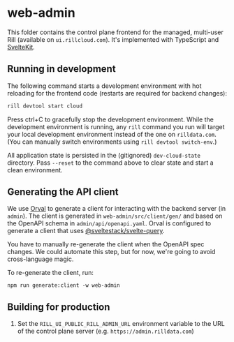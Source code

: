 # web-admin

This folder contains the control plane frontend for the managed, multi-user Rill (available on `ui.rillcloud.com`). It's implemented with TypeScript and [SvelteKit](https://kit.svelte.dev).

## Running in development

The following command starts a development environment with hot reloading for the frontend code (restarts are required for backend changes):

```bash
rill devtool start cloud
```

Press ctrl+C to gracefully stop the development environment. While the development environment is running, any `rill` command you run will target your local development environment instead of the one on `rilldata.com`. (You can manually switch environments using `rill devtool switch-env`.)

All application state is persisted in the (gitignored) `dev-cloud-state` directory. Pass `--reset` to the command above to clear state and start a clean environment.

## Generating the API client

We use [Orval](https://orval.dev) to generate a client for interacting with the backend server (in `admin`). The client is generated in `web-admin/src/client/gen/` and based on the OpenAPI schema in `admin/api/openapi.yaml`. Orval is configured to generate a client that uses [@sveltestack/svelte-query](https://sveltequery.vercel.app).

You have to manually re-generate the client when the OpenAPI spec changes. We could automate this step, but for now, we're going to avoid cross-language magic.

To re-generate the client, run:

```script
npm run generate:client -w web-admin
```

## Building for production

1. Set the `RILL_UI_PUBLIC_RILL_ADMIN_URL` environment variable to the URL of the control plane server (e.g. `https://admin.rilldata.com`)
